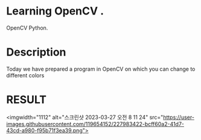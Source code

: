 
 
   # Learning OpenCV .  
 
  
OpenCV Python. 
 
 
# Description 
  
 
Today we have prepared a program in OpenCV on which you can change to different colors 
 
 
# RESULT 
   
<imgwidth="1112" alt="스크린샷 2023-03-27 오전 8 11 24" src="https://user-images.githubusercontent.com/119654152/227983422-bcff60a2-41d7-43cd-a980-f95b71f3ea39.png">
